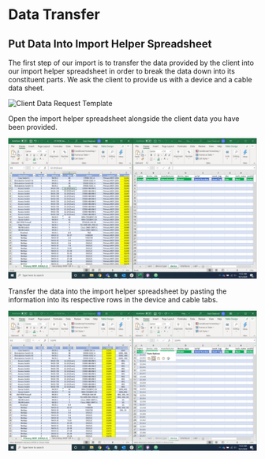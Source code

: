 # Data Transfer

## Put Data Into Import Helper Spreadsheet

The first step of our import is to transfer the data provided by the client into our import helper spreadsheet in order to break the data down into its constituent parts. We ask the client to provide us with a device and a cable data sheet.

![Client Data Request Template](../img/client_data_request_template.png)

Open the import helper spreadsheet alongside the client data you have been provided.

![Split Screen](../img/split_screen.png)

Transfer the data into the import helper spreadsheet by pasting the information into its respective rows in the device and cable tabs.

![Data Transfer](../img/data_transfer.png)
